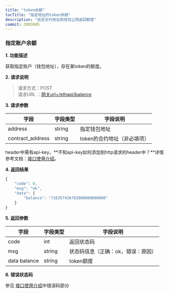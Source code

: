```yaml
---
title: "token余额"
tocTitle: "指定地址的token余额"
description: "给定合约地址和钱包公钥返回额度"
commit: 30939d5
---
```


### 指定账户余额
**1. 功能描述**

获取指定账户（钱包地址），存在某token的额度。

**2. 请求说明**
> 请求方式：POST<br>
请求URL ：[网关url+/ethapi/balance](#)

**3. 请求参数**

字段       |字段类型       |字段说明
------------|-----------|-----------
address      |string       |指定钱包地址
contract_address     |string        |token的合约地址（非必填项）


header中需有api-key，**不知api-key如何添加到http请求的header中？**详情参考文档：[接口使用介绍](/started)。

**4. 返回结果**

```javascript
{
    "code": 0,
    "msg": "ok",
    "data": {
        "balance": "726357436783800000000000"
    }
}
```

**5. 返回参数**

字段       |字段类型       |字段说明
------------|-----------|-----------
code       |int        |返回状态码
msg       |string        |状态码信息（正确：ok，错误：原因）
data balance       |string        |token额度

**6. 错误状态码**

参见 [接口使用介绍](/started)中错误码部分
